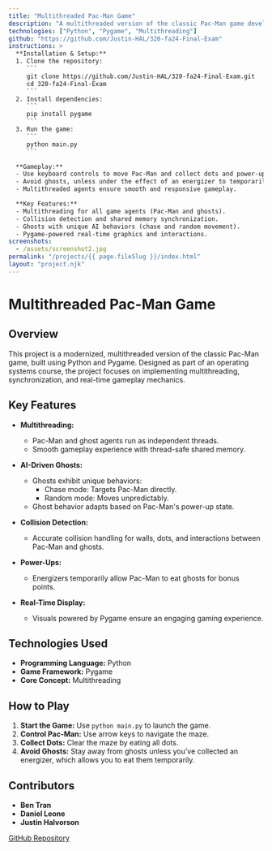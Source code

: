 ```yaml
---
title: "Multithreaded Pac-Man Game"
description: "A multithreaded version of the classic Pac-Man game developed in Python. The game features real-time gameplay using Pygame, with synchronized multithreaded agents and unique AI behaviors for ghosts."
technologies: ["Python", "Pygame", "Multithreading"]
github: "https://github.com/Justin-HAL/320-fa24-Final-Exam"
instructions: >
  **Installation & Setup:**
  1. Clone the repository:
     ```
     git clone https://github.com/Justin-HAL/320-fa24-Final-Exam.git
     cd 320-fa24-Final-Exam
     ```
  2. Install dependencies:
     ```
     pip install pygame
     ```
  3. Run the game:
     ```
     python main.py
     ```

  **Gameplay:**
  - Use keyboard controls to move Pac-Man and collect dots and power-ups.
  - Avoid ghosts, unless under the effect of an energizer to temporarily eat ghosts.
  - Multithreaded agents ensure smooth and responsive gameplay.

  **Key Features:**
  - Multithreading for all game agents (Pac-Man and ghosts).
  - Collision detection and shared memory synchronization.
  - Ghosts with unique AI behaviors (chase and random movement).
  - Pygame-powered real-time graphics and interactions.
screenshots:
  - /assets/screenshot2.jpg
permalink: "/projects/{{ page.fileSlug }}/index.html"
layout: "project.njk"
---
```


# Multithreaded Pac-Man Game

## Overview

This project is a modernized, multithreaded version of the classic Pac-Man game, built using Python and Pygame. Designed as part of an operating systems course, the project focuses on implementing multithreading, synchronization, and real-time gameplay mechanics.

## Key Features

- **Multithreading:**
  - Pac-Man and ghost agents run as independent threads.
  - Smooth gameplay experience with thread-safe shared memory.

- **AI-Driven Ghosts:**
  - Ghosts exhibit unique behaviors:
    - Chase mode: Targets Pac-Man directly.
    - Random mode: Moves unpredictably.
  - Ghost behavior adapts based on Pac-Man's power-up state.

- **Collision Detection:**
  - Accurate collision handling for walls, dots, and interactions between Pac-Man and ghosts.

- **Power-Ups:**
  - Energizers temporarily allow Pac-Man to eat ghosts for bonus points.

- **Real-Time Display:**
  - Visuals powered by Pygame ensure an engaging gaming experience.

## Technologies Used

- **Programming Language:** Python
- **Game Framework:** Pygame
- **Core Concept:** Multithreading

## How to Play

1. **Start the Game:** Use `python main.py` to launch the game.
2. **Control Pac-Man:** Use arrow keys to navigate the maze.
3. **Collect Dots:** Clear the maze by eating all dots.
4. **Avoid Ghosts:** Stay away from ghosts unless you’ve collected an energizer, which allows you to eat them temporarily.

## Contributors

- **Ben Tran**
- **Daniel Leone**
- **Justin Halvorson**

[GitHub Repository](https://github.com/Justin-HAL/320-fa24-Final-Exam)
